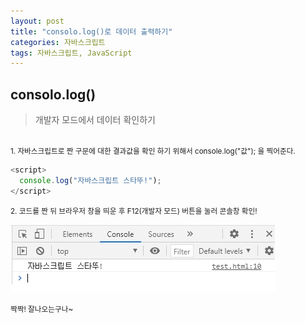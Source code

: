 ```yaml
---
layout: post
title: "consolo.log()로 데이터 출력하기"
categories: 자바스크립트
tags: 자바스크립트, JavaScript
---
```


## consolo.log()
>개발자 모드에서 데이터 확인하기

<br>
<small>1. 자바스크립트로 짠 구문에 대한 결과값을 확인 하기 위해서 console.log("값"); 을 찍어준다.</small>

```JavaScript
<script>
  console.log("자바스크립트 스타뚜!");
</script>
```

<small>2. 코드를 짠 뒤 브라우저 창을 띄운 후 F12(개발자 모드) 버튼을 눌러 콘솔창 확인!</small>

![ex01](/image/ex01.jpg)

<small>짝짝! 잘나오는구나~</small>
